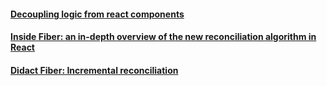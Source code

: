 #### [Decoupling logic from react components](https://labcodes.com.br/blog/en/decoupling-logic-from-react-components.html)

#### [Inside Fiber: an in-depth overview of the new reconciliation algorithm in React](https://blog.ag-grid.com/inside-fiber-an-in-depth-overview-of-the-new-reconciliation-algorithm-in-react/)

#### [Didact Fiber: Incremental reconciliation](https://engineering.hexacta.com/didact-fiber-incremental-reconciliation-b2fe028dcaec)
